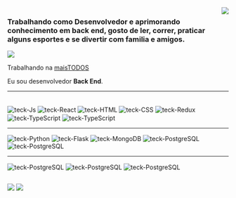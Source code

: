 <img align='right' src="https://github-readme-stats.vercel.app/api?username=kallissin&show_icons=true&title_color=783c00&text_color=af552e&icon_color=783c00&bg_color=f8efd4&cache_seconds=2300">

### Trabalhando como Desenvolvedor e aprimorando conhecimento em back end, gosto de ler, correr, praticar alguns esportes e se divertir com familia e amigos.

<img src="https://img.shields.io/static/v1?label=Overview&message=Kelvin_Cantarino&color=f8efd4&style=for-the-badge&logo=GitHub">

<p>

Trabalhando na <a href="https://www.maistodos.com.br/" target="_blank">maisTODOS<a/>

Eu sou desenvolvedor **Back End**.


</p>
<hr>
</div>
  <div style="display: inline_block"><br>
  <img align="center" alt="teck-Js" src="https://img.shields.io/badge/JavaScript-F7DF1E?style=for-the-badge&logo=javascript&logoColor=black">
  <img align="center" alt="teck-React" src="https://img.shields.io/badge/React-20232A?style=for-the-badge&logo=react&logoColor=61DAFB">
  <img align="center" alt="teck-HTML" src="https://img.shields.io/badge/HTML5-E34F26?style=for-the-badge&logo=html5&logoColor=white">
  <img align="center" alt="teck-CSS" src="https://img.shields.io/badge/CSS3-1572B6?style=for-the-badge&logo=css3&logoColor=white">
  <img align="center" alt="teck-Redux" src="https://img.shields.io/badge/Redux-593D88?style=for-the-badge&logo=redux&logoColor=white">
  <img align="center" alt="teck-TypeScript" src="https://img.shields.io/badge/TypeScript-007ACC?style=for-the-badge&logo=typescript&logoColor=white">
  <img align="center" alt="teck-TypeScript" src="https://img.shields.io/badge/styled--components-DB7093?style=for-the-badge&logo=styled-components&logoColor=white">
  <hr>
  <img align="center" alt="teck-Python" src="https://img.shields.io/badge/Python-14354C?style=for-the-badge&logo=python&logoColor=white">
  <img align="center" alt="teck-Flask" src="https://img.shields.io/badge/Flask-000000?style=for-the-badge&logo=flask&logoColor=white">
  <img align="center" alt="teck-MongoDB" src="https://img.shields.io/badge/MongoDB-4EA94B?style=for-the-badge&logo=mongodb&logoColor=white">
  <img align="center" alt="teck-PostgreSQL" src="https://img.shields.io/badge/PostgreSQL-316192?style=for-the-badge&logo=postgresql&logoColor=white">
  <img align="center" alt="teck-PostgreSQL" src="https://img.shields.io/badge/Node.js-43853D?style=for-the-badge&logo=node.js&logoColor=white">
  
  <hr>
  <img align="center" alt="teck-PostgreSQL" src="https://img.shields.io/badge/Docker-2496ED?style=for-the-badge&logo=docker&logoColor=whit">
  <img align="center" alt="teck-PostgreSQL" src="https://img.shields.io/badge/Linux-E34F26?style=for-the-badge&logo=linux&logoColor=black">
  <img align="center" alt="teck-PostgreSQL" src="https://img.shields.io/badge/Git-E34F26?style=for-the-badge&logo=git&logoColor=white">
  
</div>
  
  ##
  
<div> 
  <a href="https://www.linkedin.com/in/kelvin-alisson/" target="_blank"><img src="https://img.shields.io/badge/-LinkedIn-%230077B5?style=for-the-badge&logo=linkedin&logoColor=white" target="_blank"></a> 
   <a href="https://gitlab.com/kelvin_alisson_cantarino" target="_blank"><img src="https://img.shields.io/badge/GitLab-330F63?style=for-the-badge&logo=gitlab&logoColor=white" target="_blank"></a>
 
</div>


<!--
**kallissin/kallissin** is a ✨ _special_ ✨ repository because its `README.md` (this file) appears on your GitHub profile.

Here are some ideas to get you started:

- 🔭 I’m currently working on ...
- 🌱 I’m currently learning ...
- 👯 I’m looking to collaborate on ...
- 🤔 I’m looking for help with ...
- 💬 Ask me about ...
- 📫 How to reach me: ...
- 😄 Pronouns: ...
- ⚡ Fun fact: ...
-->
